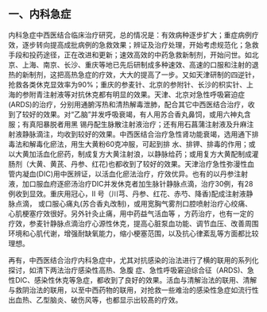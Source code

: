 ## 一、内科急症

内科急症中西医结合临床治疗研究，总的情况是：有效病种逐步扩大；重症病例疗效，逐步转向提高成批病例的急救效果；辨证及治疗处理，开始考虑规范化；急救手段和投药途径，正在改进和更新；速效高效的中药急救新制剂，开始问世。如北京、上海、南京、长沙、重庆等地已先后研制成多种速效、高速的口服和注射的退热的新制剂，这把高热急症的疗效，大大的提高了一步。又如天津研制的四逆针，抢救各类休克显效率为90%；重庆的参麦针、北京的参附针、长沙的枳实针、上海的参附青注射液等对抗休克都有明显的效果。天津、北京对急性呼吸窘迫症 (ARDS)的治疗，分别用通腑泻热和清热解毒泄肺，配合其它中西医结合治疗，收到了较好的效果。对“乙脑”并发呼吸衰竭，有人用苏合香丸鼻饲，或用六神丸含服；有真阳暴脱者用黑 锡丹配生脉散注射液治疗；还有用石菖蒲注射液及升麻注射液静脉滴注，均收到较好的效果。中西医结合治疗急性肾功能衰竭，选用通下排毒法和解毒化瘀法，用生大黄粉60克冲服，可起到排 水、排钾、排毒的作用；或以大黄加活血化瘀药，制成复方大黄注射浪，以静脉给药；或用复方大黄配制成灌肠剂（大黄、黄芪、丹参、红花)也都收到了较好的效果。天津治疗急性弥漫性血管内凝血(DIC)用中医辨证，以活血化瘀法治疗，疗效优异。也有的以丹参注射液，加口服血府逐瘀汤治疗DIC并发休克者加生脉针静脉点滴，治疗30例，有28例收到显效。重庆用冠心，Ⅱ 号（川芎、丹参、红花、赤芍、降香)配成注射液静脉点滴， 或口服心痛丸(苏合香丸改制)，或用宽胸气雾剂口腔喷射治疗心绞痛、心肌梗塞疗效很好。另外针灸止痛，用中药益气活血等 ，方药治疔，也有一定的疗效，参麦针静脉点滴治疗心源性休克，提高心脏泵血功能、调节血压、改善周围环境和心肌代谢，增强耐缺氧能力，缩小梗塞范围，以及抗心律紊乱等方面都比较理想。

 再有，中西医结合治疗内科急症中，尤其对抗感染的治法进行了横的联用的系列化探讨，如清下两法治疔感染性高热、急腹 症、急性呼吸窘迫综合征（ARDS)、急性DIC、感染性休克等急症，都收到了良好的效果。活血与清解治法的联用、清解与救阴治法的联用，以至中西药物的联用，对抢救一些难治的感染性急症如流行性出血热、乙型脑炎、破伤风等，也都显示出较髙的疗效。

